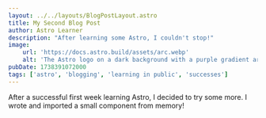 ```yaml
---
layout: ../../layouts/BlogPostLayout.astro
title: My Second Blog Post
author: Astro Learner
description: "After learning some Astro, I couldn't stop!"
image:
    url: 'https://docs.astro.build/assets/arc.webp'
    alt: 'The Astro logo on a dark background with a purple gradient arc.'
pubDate: 1738391072000
tags: ['astro', 'blogging', 'learning in public', 'successes']
---
```


After a successful first week learning Astro, I decided to try some more. I wrote and imported a small component from memory!

